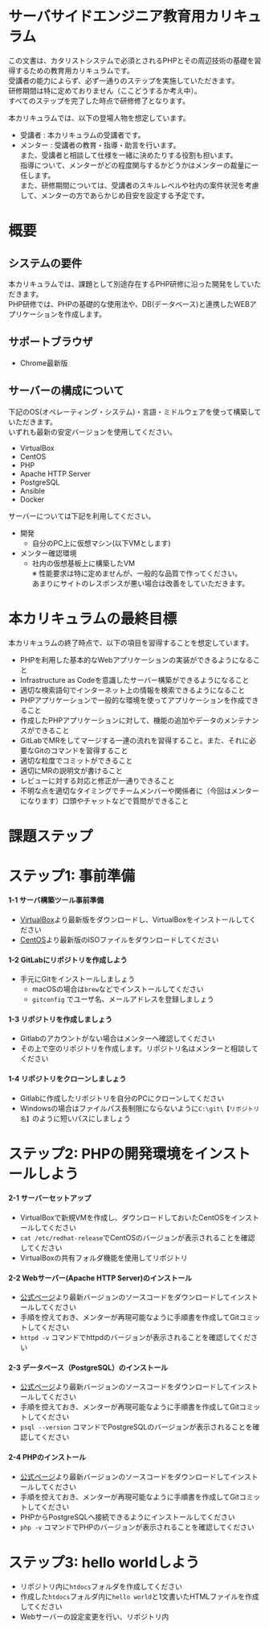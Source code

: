 # サーバサイドエンジニア教育用カリキュラム
この文書は、カタリストシステムで必須とされるPHPとその周辺技術の基礎を習得するための教育用カリキュラムです。  
受講者の能力によらず、必ず一通りのステップを実施していただきます。  
研修期間は特に定めておりません（ここどうするか考え中）。  
すべてのステップを完了した時点で研修修了となります。

本カリキュラムでは、以下の登場人物を想定しています。

- 受講者 : 本カリキュラムの受講者です。
- メンター : 受講者の教育・指導・助言を行います。  
また、受講者と相談して仕様を一緒に決めたりする役割も担います。  
指導について、メンターがどの程度関与するかどうかはメンターの裁量に一任します。  
また、研修期間については、受講者のスキルレベルや社内の案件状況を考慮して、メンターの方であらかじめ目安を設定する予定です。

# 概要
## システムの要件
本カリキュラムでは、課題として別途存在するPHP研修に沿った開発をしていただきます。  
PHP研修では、PHPの基礎的な使用法や、DB(データベース)と連携したWEBアプリケーションを作成します。

## サポートブラウザ
- Chrome最新版

## サーバーの構成について
下記のOS(オペレーティング・システム)・言語・ミドルウェアを使って構築していただきます。  
いずれも最新の安定バージョンを使用してください。
- VirtualBox
- CentOS
- PHP
- Apache HTTP Server
- PostgreSQL
- Ansible
- Docker

サーバーについては下記を利用してください。
- 開発
  - 自分のPC上に仮想マシン(以下VMとします)
- メンター確認環境
  - 社内の仮想基板上に構築したVM  
※ 性能要求は特に定めませんが、一般的な品質で作ってください。  
あまりにサイトのレスポンスが悪い場合は改善をしていただきます。  

# 本カリキュラムの最終目標
本カリキュラムの終了時点で、以下の項目を習得することを想定しています。
- PHPを利用した基本的なWebアプリケーションの実装ができるようになること
- Infrastructure as Codeを意識したサーバー構築ができるようになること
- 適切な検索語句でインターネット上の情報を検索できるようになること
- PHPアプリケーションで一般的な環境を使ってアプリケーションを作成できること
- 作成したPHPアプリケーションに対して、機能の追加やデータのメンテナンスができること
- GitLabでMRをしてマージする一連の流れを習得すること。また、それに必要なGitのコマンドを習得すること
- 適切な粒度でコミットができること
- 適切にMRの説明文が書けること
- レビューに対する対応と修正が一通りできること
- 不明な点を適切なタイミングでチームメンバーや関係者に（今回はメンターになります）口頭やチャットなどで質問ができること
 
# 課題ステップ
# ステップ1: 事前準備
#### 1-1 サーバ構築ツール事前準備
- [VirtualBox](https://www.virtualbox.org/)より最新版をダウンロードし、VirtualBoxをインストールしてください  
- [CentOS](https://www.centos.org/download/)より最新版のISOファイルをダウンロードしてください

#### 1-2 GitLabにリポジトリを作成しよう
- 手元にGitをインストールしましょう
    - macOSの場合は`brew`などでインストールしてください
    - `gitconfig` でユーザ名、メールアドレスを登録しましょう
#### 1-3 リポジトリを作成しましょう
- Gitlabのアカウントがない場合はメンターへ確認してください
- その上で空のリポジトリを作成します。リポジトリ名はメンターと相談してください
#### 1-4 リポジトリをクローンしましょう
- Gitlabに作成したリポジトリを自分のPCにクローンしてください
- Windowsの場合はファイルパス長制限にならないように`C:\git\【リポジトリ名】`のように短いパスにしましょう

# ステップ2: PHPの開発環境をインストールしよう
#### 2-1 サーバーセットアップ
- VirtualBoxで新規VMを作成し、ダウンロードしておいたCentOSをインストールしてください  
- `cat /etc/redhat-release`でCentOSのバージョンが表示されることを確認してください  
- VirtualBoxの共有フォルダ機能を使用してリポジトリ

#### 2-2 Webサーバー(Apache HTTP Server)のインストール
- [公式ページ](https://httpd.apache.org/)より最新バージョンのソースコードをダウンロードしてインストールしてください  
- 手順を控えておき、メンターが再現可能なように手順書を作成してGitコミットしてください
- `httpd -v` コマンドでhttpdのバージョンが表示されることを確認してください

#### 2-3 データベース（PostgreSQL）のインストール
- [公式ページ](https://www.postgresql.org/)より最新バージョンのソースコードをダウンロードしてインストールしてください  
- 手順を控えておき、メンターが再現可能なように手順書を作成してGitコミットしてください
- `psql --version` コマンドでPostgreSQLのバージョンが表示されることを確認してください

#### 2-4 PHPのインストール
- [公式ページ](http://php.net/)より最新バージョンのソースコードをダウンロードしてインストールしてください  
- 手順を控えておき、メンターが再現可能なように手順書を作成してGitコミットしてください
- PHPからPostgreSQLへ接続できるようにインストールしてください  
- `php -v` コマンドでPHPのバージョンが表示されることを確認してください

# ステップ3: hello worldしよう
- リポジトリ内に`htdocs`フォルダを作成してください
- 作成した`htdocs`フォルダ内に`hello world`と1文書いたHTMLファイルを作成してください
- Webサーバーの設定変更を行い、リポジトリ内